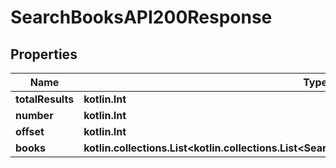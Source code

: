 
# SearchBooksAPI200Response

## Properties
| Name | Type | Description | Notes |
| ------------ | ------------- | ------------- | ------------- |
| **totalResults** | **kotlin.Int** |  |  [optional] |
| **number** | **kotlin.Int** |  |  [optional] |
| **offset** | **kotlin.Int** |  |  [optional] |
| **books** | **kotlin.collections.List&lt;kotlin.collections.List&lt;SearchBooksAPI200ResponseBooksInnerInner&gt;&gt;** |  |  [optional] |



